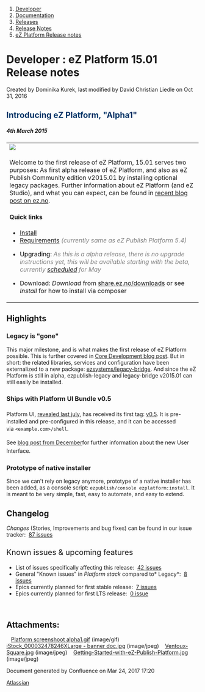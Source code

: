 1.  <span>[Developer](index.html)</span>
2.  <span>[Documentation](Documentation_31429504.html)</span>
3.  <span>[Releases](Releases_31429534.html)</span>
4.  <span>[Release Notes](Release-Notes_32867905.html)</span>
5.  <span>[eZ Platform Release notes](eZ-Platform-Release-notes_31429935.html)</span>

<span id="title-text"> Developer : eZ Platform 15.01 Release notes </span>
==========================================================================

Created by <span class="author"> Dominika Kurek</span>, last modified by <span class="editor"> David Christian Liedle</span> on Oct 31, 2016

<span style="color: rgb(0,51,102);"><span>Introducing eZ Platform, "Alpha1"</span></span>
-----------------------------------------------------------------------------------------

##### 4th March 2015

<table>
<colgroup>
<col width="100%" />
</colgroup>
<tbody>
<tr class="odd">
<td align="left"><span class="confluence-embedded-file-wrapper"><img src="attachments/31429941/31429937.gif" class="confluence-embedded-image" /></span></td>
</tr>
<tr class="even">
<td align="left"><p>Welcome to the first release of eZ Platform, 15.01 serves two purposes: As first alpha release of eZ Platform, and also as eZ Publish Community edition v2015.01 by installing optional legacy packages. Further information about eZ Platform (and eZ Studio), and what you can expect, can be found in <a href="http://ez.no/Blog/What-to-Expect-from-eZ-Studio-and-eZ-Platform" class="external-link">recent blog post on ez.no</a>.</p>
<h4 id="eZPlatform15.01Releasenotes-Quicklinks">Quick links</h4>
<ul>
<li><span style="color: rgb(0,51,102);"><span style="color: rgb(0,51,102);"><a href="https://github.com/ezsystems/ezplatform/blob/master/INSTALL.md" class="external-link">Install</a></span></span></li>
<li><span style="color: rgb(0,51,102);"><a href="https://doc.ez.no/display/TMPA/Requirements+5.4">Requirements</a> <span style="color: rgb(128,128,128);"><em>(currently same as eZ Publish Platform 5.4)</em></span></span></li>
<li><p><span style="color: rgb(0,0,0);">Upgrading: <span style="color: rgb(128,128,128);"><em>As this is a alpha release, there is no upgrade instructions yet, this will be available starting with the beta, currently <a href="http://ez.no/Blog/What-Releases-to-Expect-from-eZ-in-2015" class="external-link">scheduled</a> for May</em></span></span></p></li>
<li><p>Download: <em>Download</em> from <a href="http://share.ez.no/downloads/downloads/ez-platform-15.01-alpha" class="external-link">share.ez.no/downloads</a> or see <em>Install</em> for how to install via composer</p></li>
</ul></td>
</tr>
</tbody>
</table>

Highlights
----------

### Legacy is "gone"

This major milestone, and is what makes the first release of eZ Platform possible. This is further covered in <a href="http://share.ez.no/blogs/core-development-team/farewell-ez-publish-legacy-welcome-ez-platform" class="external-link">Core Development blog post</a>. But in short: the related libraries, services and configuration have been externalized to a new package: <a href="https://packagist.org/packages/ezsystems/legacy-bridge" class="external-link">ezsystems/legacy-bridge</a>. And since the eZ Platform is still in alpha, ezpublish-legacy and legacy-bridge v2015.01 can still easily be installed.

### <span style="line-height: 1.5625;">Ships with Platform UI Bundle v0.5</span>

<span style="line-height: 1.5625;">Platform UI, <a href="http://share.ez.no/blogs/core-development-team/the-future-ez-publish-platform-backend-ui-is-here" class="external-link">revealed last july</a>, has received its first tag: <a href="https://github.com/ezsystems/PlatformUIBundle/tree/v0.5.0" class="external-link">v0.5</a>. It is </span>pre-installed and pre-configured in this release, and it can be accessed via <span style="line-height: 1.5625;">`<example.com>/shell`.</span>

<span style="line-height: 21.875px;">See <a href="http://share.ez.no/blogs/core-development-team/platformui-december-2014-status" class="external-link">blog post from December</a>for further information about the new User Interface.</span>

### Prototype of native installer

Since we can't rely on legacy anymore, prototype of a native installer has been added, as a console script: `ezpublish/console ezplatform:install`. It is meant to be very simple, fast, easy to automate, and easy to extend.

Changelog
---------

*Changes* (Stories, Improvements and bug fixes) can be found in our issue tracker: <span class="static-jira-issues_count"> <a href="https://jira.ez.no/secure/IssueNavigator.jspa?reset=true&amp;jqlQuery=fixVersion%3D%222015.01%22+AND+project+%3D+EZP+AND+issuetype+in+%28Story%2C+Improvement%2C+Bug%29+order+by+issuetype+&amp;src=confmacro" class="issue-link">87 issues</a> </span>

### <span style="font-size: 20.0px;font-weight: normal;line-height: 1.5;">Known issues & upcoming features</span>

-   List of issues specifically affecting this release: <span class="static-jira-issues_count"> <a href="https://jira.ez.no/secure/IssueNavigator.jspa?reset=true&amp;jqlQuery=project+%3D+EZP+AND+issuetype+in+%28bug%29+AND+affectedVersion+%3D+2015.01+ORDER+BY+priority++&amp;src=confmacro" class="issue-link">42 issues</a> </span>
-   General "Known issues" in *Platform stack* compared to* Legacy*: <span class="static-jira-issues_count"> <a href="https://jira.ez.no/secure/IssueNavigator.jspa?reset=true&amp;jqlQuery=project+%3D+EZP+AND+affectedVersion+%3D%22Known+Issues+5.x+Stack%22+AND+resolution+%3D+Unresolved+ORDER+BY+priority+&amp;src=confmacro" class="issue-link">8 issues</a> </span>
-   Epics currently planned for first stable release: <span class="static-jira-issues_count"> <a href="https://jira.ez.no/secure/IssueNavigator.jspa?reset=true&amp;jqlQuery=project+%3D+EZP+AND+issuetype+%3D+Epic+AND+fixVersion%3DPollux+AND+resolution+%3D+Unresolved+ORDER+BY+priority+&amp;src=confmacro" class="issue-link">7 issues</a> </span>
-   Epics currently planned for first LTS release: <span class="static-jira-issues_count"> <a href="https://jira.ez.no/secure/IssueNavigator.jspa?reset=true&amp;jqlQuery=project+%3D+EZP+AND+issuetype+%3D+Epic+AND+fixVersion%3D%22Mauna+Kea%22+AND+resolution+%3D+Unresolved+ORDER+BY+priority++&amp;src=confmacro" class="issue-link">0 issue</a> </span>

 

Attachments:
------------

<img src="images/icons/bullet_blue.gif" width="8" height="8" /> [Platform screenshoot alpha1.gif](attachments/31429941/31429937.gif) (image/gif)
<img src="images/icons/bullet_blue.gif" width="8" height="8" /> [iStock\_000032478246XLarge - banner doc.jpg](attachments/31429941/31429938.jpg) (image/jpeg)
<img src="images/icons/bullet_blue.gif" width="8" height="8" /> [Ventoux-Square.jpg](attachments/31429941/31429939.jpg) (image/jpeg)
<img src="images/icons/bullet_blue.gif" width="8" height="8" /> [Getting-Started-with-eZ-Publish-Platform.jpg](attachments/31429941/31429940.jpg) (image/jpeg)

Document generated by Confluence on Mar 24, 2017 17:20

[Atlassian](http://www.atlassian.com/)


